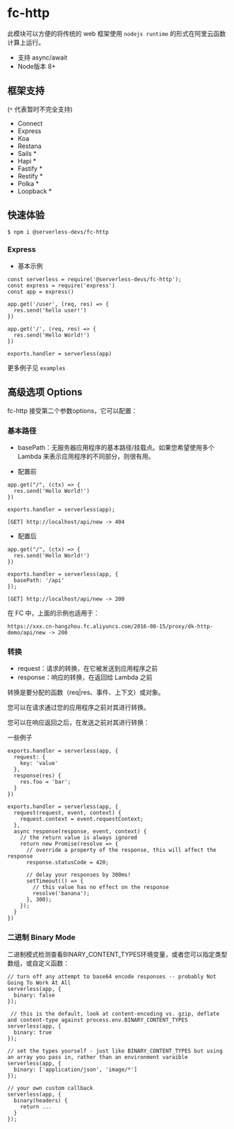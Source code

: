 # fc-http

此模块可以方便的将传统的 web 框架使用 `nodejs runtime` 的形式在阿里云函数计算上运行。
- 支持 async/await
- Node版本 8+

## 框架支持
(`*` 代表暂时不完全支持)
- Connect
- Express
- Koa
- Restana
- Sails *
- Hapi *
- Fastify *
- Restify *
- Polka *
- Loopback *

## 快速体验
```
$ npm i @serverless-devs/fc-http
```
### Express
- 基本示例
```
const serverless = require('@serverless-devs/fc-http');
const express = require('express')
const app = express()

app.get('/user', (req, res) => {
  res.send('hello user!')
})

app.get('/', (req, res) => {
  res.send('Hello World!')
})

exports.handler = serverless(app)
```
更多例子见 `examples`

## 高级选项 Options

fc-http 接受第二个参数options，它可以配置：

### 基本路径
- basePath：无服务器应用程序的基本路径/挂载点。如果您希望使用多个 Lambda 来表示应用程序的不同部分，则很有用。

- 配置前
```
app.get("/", (ctx) => {
  res.send('Hello World!')
})

exports.handler = serverless(app);
```
```
[GET] http://localhost/api/new -> 404
```

- 配置后

```
app.get("/", (ctx) => {
  res.send('Hello World!')
})

exports.handler = serverless(app, {
  basePath: '/api'
});
```
```
[GET] http://localhost/api/new -> 200
```
在 FC 中，上面的示例也适用于：
```
https://xxx.cn-hangzhou.fc.aliyuncs.com/2016-08-15/proxy/dk-http-demo/api/new -> 200
```

### 转换
- request：请求的转换，在它被发送到应用程序之前
- response：响应的转换，在返回给 Lambda 之前

转换是要分配的函数（req|res、事件、上下文）或对象。

您可以在请求通过您的应用程序之前对其进行转换。

您可以在响应返回之后，在发送之前对其进行转换：

一些例子
```
exports.handler = serverless(app, {
  request: {
    key: 'value'
  },
  response(res) {
    res.foo = 'bar';
  }
})

exports.handler = serverless(app, {
  request(request, event, context) {
    request.context = event.requestContext;
  },
  async response(response, event, context) {
    // the return value is always ignored
    return new Promise(resolve => {
      // override a property of the response, this will affect the response
      response.statusCode = 420;

      // delay your responses by 300ms!
      setTimeout(() => {
        // this value has no effect on the response
        resolve('banana');
      }, 300);
    });
  }
})
```

### 二进制 Binary Mode

二进制模式检测查看BINARY_CONTENT_TYPES环境变量，或者您可以指定类型数组，或自定义函数：

```
// turn off any attempt to base64 encode responses -- probably Not Going To Work At All
serverless(app, {
  binary: false
});

 // this is the default, look at content-encoding vs. gzip, deflate and content-type against process.env.BINARY_CONTENT_TYPES
serverless(app, {
  binary: true
});

// set the types yourself - just like BINARY_CONTENT_TYPES but using an array you pass in, rather than an environment varaible
serverless(app, {
  binary: ['application/json', 'image/*']
});

// your own custom callback
serverless(app, {
  binary(headers) {
    return ...
  }
});
```
